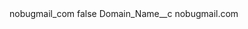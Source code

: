 <?xml version="1.0" encoding="UTF-8"?>
<CustomMetadata xmlns="http://soap.sforce.com/2006/04/metadata" xmlns:xsi="http://www.w3.org/2001/XMLSchema-instance" xmlns:xsd="http://www.w3.org/2001/XMLSchema">
    <label>nobugmail_com</label>
    <protected>false</protected>
    <values>
        <field>Domain_Name__c</field>
        <value xsi:type="xsd:string">nobugmail.com</value>
    </values>
</CustomMetadata>
